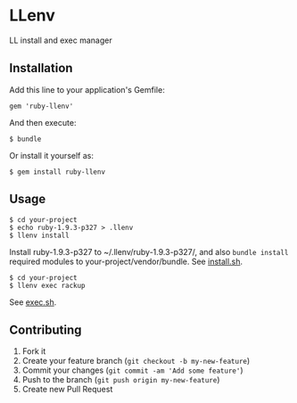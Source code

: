 # LLenv

LL install and exec manager

## Installation

Add this line to your application's Gemfile:

    gem 'ruby-llenv'

And then execute:

    $ bundle

Or install it yourself as:

    $ gem install ruby-llenv

## Usage

    $ cd your-project
    $ echo ruby-1.9.3-p327 > .llenv
    $ llenv install

Install ruby-1.9.3-p327 to ~/.llenv/ruby-1.9.3-p327/, and also `bundle install` required modules to your-project/vendor/bundle. See [install.sh](https://github.com/riywo/ruby-llenv/blob/master/declare/ruby-1.9.3-p327/install.sh).

    $ cd your-project
    $ llenv exec rackup

See [exec.sh](https://github.com/riywo/ruby-llenv/blob/master/declare/ruby-1.9.3-p327/exec.sh).

## Contributing

1. Fork it
2. Create your feature branch (`git checkout -b my-new-feature`)
3. Commit your changes (`git commit -am 'Add some feature'`)
4. Push to the branch (`git push origin my-new-feature`)
5. Create new Pull Request
